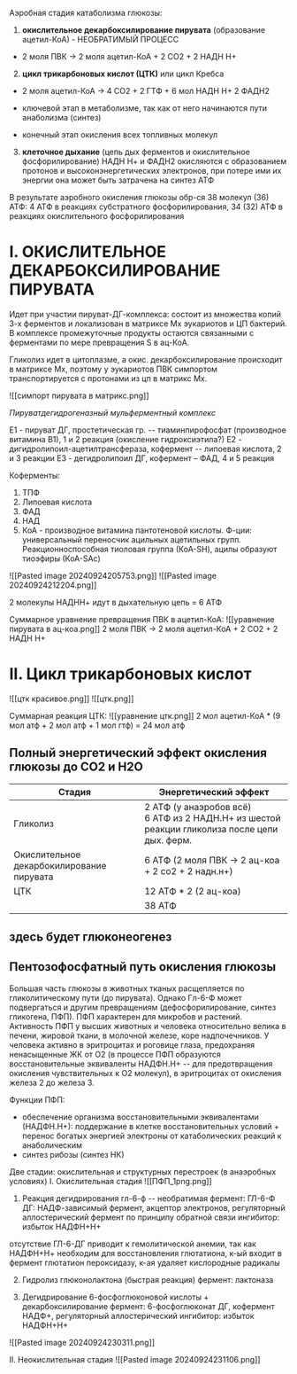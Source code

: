 Аэробная стадия катаболизма глюкозы:

1) **окислительное декарбоксилирование пирувата** (образование ацетил-КоА) - НЕОБРАТИМЫЙ ПРОЦЕСС
- 2 моля ПВК -> 2 моля ацетил-КоА + 2 CO2 + 2 HАДН Н+

2) **цикл трикарбоновых кислот (ЦТК)** или цикл Кребса
- 2 моля ацетил-КоА -> 4 СО2 + 2 ГТФ + 6 мол HАДН Н+ 2 ФАДН2

- ключевой этап в метаболизме, так как от него начинаются пути анаболизма (синтез)
- конечный этап окисления всех топливных молекул 

3) **клеточное дыхание** (цепь дых ферментов и окислительное фосфорилирование)
HАДН Н+ и ФАДН2 окисляются с образованием протонов и высоконэнергетических электронов, при потере ими их энергии она может быть затрачена на синтез АТФ

В результате аэробного окисления глюкозы обр-ся 38 молекул (36) АТФ: 4 АТФ в реакциях субстратного фосфорилирования, 34 (32) АТФ в реакциях окислительного фосфорилирования

# I. ОКИСЛИТЕЛЬНОЕ ДЕКАРБОКСИЛИРОВАНИЕ ПИРУВАТА
Идет при участии пируват-ДГ-комплекса: состоит из множества копий 3-х ферментов и локализован в матриксе Мх эукариотов и ЦП бактерий. В комплексе промежуточные продукты остаются связанными с ферментами по мере превращения S в ац-КоА.

Гликолиз идет в цитоплазме, а окис. декарбоксилирование происходит в матриксе Мх, поэтому у эукариотов ПВК симпортом транспортируется с протонами из цп в матрикс Мх.

![[симпорт пирувата в матрикс.png]] 

*Пируватдегидрогеназный мульферментный комплекс*

Е1 - пируват ДГ, простетическая гр. -- тиаминпирофосфат (производное витамина В1), 1 и 2 реакция (окисление гидроксиэтила?)
Е2 - дигидролипоил-ацетилтрансфераза, кофермент -- липоевая кислота, 2 и 3 реакции
Е3 - дегидролипоил ДГ, кофермент – ФАД, 4 и 5 реакция

Коферменты:
1) ТПФ
2) Липоевая кислота
3) ФАД
4) НАД
5) КоА - производное витамина пантотеновой кислоты. Ф-ции: универсальный переносчик ацильных ацетильных групп. Реакционноспособная тиоловая группа (КоА-SH), ацилы образуют тиоэфиры (КоА-SAc)

![[Pasted image 20240924205753.png]]
 ![[Pasted image 20240924212204.png]]

2 молекулы НАДНН+ идут в дыхательную цепь = 6 АТФ

Суммарное уравнение превращения ПВК в ацетил-КоА:
![[уравнение пирувата в ац-коа.png]]
2 моля ПВК -> 2 моля ацетил-КоА + 2 CO2 + 2 HАДН Н+

# II. Цикл трикарбоновых кислот
![[цтк красивое.png]]
![[цтк.png]]

Суммарная реакция ЦТК:
![[уравнение цтк.png]]
2 мол ацетил-КоА * (9 мол атф + 2 мол атф + 1 мол гтф)  = 24 мол атф


## Полный энергетический эффект окисления глюкозы до CO2 и H2O

| Стадия                                    | Энергетический эффект                                                                           |
| ----------------------------------------- | ----------------------------------------------------------------------------------------------- |
| Гликолиз                                  | 2 АТФ (у анаэробов всё)<br>6 АТФ из 2 НАДН.Н+ из шестой реакции гликолиза после цепи дых. ферм. |
| Окислительное декарбокилирование пирувата | 6 АТФ (2 моля ПВК ->  2 ац-коа + 2 со2 + 2 надн.н+)                                             |
| ЦТК                                       | 12 АТФ * 2 (2 ац-коа)                                                                           |
|                                           | 38 АТФ                                                                                          |
## здесь будет глюконеогенез

## Пентозофосфатный путь окисления глюкозы
Большая часть глюкозы в животных тканых расщепляется по гликолитическому пути (до пирувата). Однако Гл-6-Ф может подвергаться и другим превращениям (дефосфорилирование, синтез гликогена, ПФП). ПФП характерен для микробов и растений. Активность ПФП у высших животных и человека относительно велика в печени, жировой ткани, в молочной железе, коре надпочечников. У человека активно в эритроцитах и роговице глаза, предохраняя ненасыщенные ЖК от О2 (в процессе ПФП образуются восстановительные эквиваленты НАДФН.Н+ -- для предотвращения окисления чувствительных к О2 молекул), в эритроцитах от окисления железа 2 до железа 3. 

Функции ПФП:
- обеспечение организма восстановительными эквивалентами (НАДФН.Н+): поддержание в клетке восстановительных условий + перенос богатых энергией электроны от катаболических реакций к анаболическим
- синтез рибозы (синтез НК)

Две стадии: окислительная и структурных перестроек (в анаэробных условиях)
I. Окислительная стадия
![[ПФП_1png.png]]
1. Реакция дегидрирования гл-6-ф -- необратимая
	фермент: ГЛ-6-Ф ДГ: НАДФ-зависимый фермент, акцептор электронов, регуляторный аллостерический фермент по принципу обратной связи
	ингибитор: избыток НАДФН+Н+

отсутствие ГЛ-6-ДГ приводит к гемолитической анемии, так как НАДФН+Н+ необходим для восстановления глютатиона, к-ый входит в фермент глютатион пероксидазу, к-ая удаляет кислородные радикалы

2. Гидролиз глюконолактона (быстрая реакция)
	фермент: лактоназа

3. Дегидрирование 6-фосфоглюконовой кислоты + декарбоксилирование
	фермент: 6-фосфоглюконат ДГ, кофермент НАДФ+, регуляторный аллостерический 
	ингибитор: избыток НАДФН+Н+

![[Pasted image 20240924230311.png]]

II. Неокислительная стадия
![[Pasted image 20240924231106.png]]




